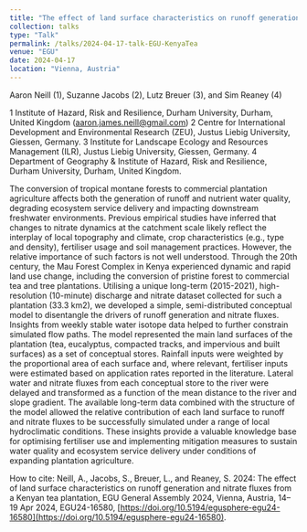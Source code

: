 ```yaml
---
title: "The effect of land surface characteristics on runoff generation and nitrate fluxes from a Kenyan tea plantation"
collection: talks
type: "Talk"
permalink: /talks/2024-04-17-talk-EGU-KenyaTea
venue: "EGU"
date: 2024-04-17
location: "Vienna, Austria"
---
```


Aaron Neill (1), Suzanne Jacobs (2), Lutz Breuer (3), and Sim Reaney (4)  
  
1 Institute of Hazard, Risk and Resilience, Durham University, Durham, United Kingdom (aaron.james.neill@gmail.com)
2 Centre for International Development and Environmental Research (ZEU), Justus Liebig University, Giessen, Germany.
3 Institute for Landscape Ecology and Resources Management (ILR), Justus Liebig University, Giessen, Germany.
4 Department of Geography & Institute of Hazard, Risk and Resilience, Durham University, Durham, United Kingdom.  

The conversion of tropical montane forests to commercial plantation agriculture affects both the generation of runoff and nutrient water quality, degrading ecosystem service delivery and impacting downstream freshwater environments. Previous empirical studies have inferred that changes to nitrate dynamics at the catchment scale likely reflect the interplay of local topography and climate, crop characteristics (e.g., type and density), fertiliser usage and soil management practices. However, the relative importance of such factors is not well understood. Through the 20th century, the Mau Forest Complex in Kenya experienced dynamic and rapid land use change, including the conversion of pristine forest to commercial tea and tree plantations. Utilising a unique long-term (2015-2021), high-resolution (10-minute) discharge and nitrate dataset collected for such a plantation (33.3 km2), we developed a simple, semi-distributed conceptual model to disentangle the drivers of runoff generation and nitrate fluxes. Insights from weekly stable water isotope data helped to further constrain simulated flow paths. The model represented the main land surfaces of the plantation (tea, eucalyptus, compacted tracks, and impervious and built surfaces) as a set of conceptual stores. Rainfall inputs were weighted by the proportional area of each surface and, where relevant, fertiliser inputs were estimated based on application rates reported in the literature. Lateral water and nitrate fluxes from each conceptual store to the river were delayed and transformed as a function of the mean distance to the river and slope gradient. The available long-term data combined with the structure of the model allowed the relative contribution of each land surface to runoff and nitrate fluxes to be successfully simulated under a range of local hydroclimatic conditions. These insights provide a valuable knowledge base for optimising fertiliser use and implementing mitigation measures to sustain water quality and ecosystem service delivery under conditions of expanding plantation agriculture.

How to cite: Neill, A., Jacobs, S., Breuer, L., and Reaney, S. 2024: The effect of land surface characteristics on runoff generation and nitrate fluxes from a Kenyan tea plantation, EGU General Assembly 2024, Vienna, Austria, 14–19 Apr 2024, EGU24-16580, [https://doi.org/10.5194/egusphere-egu24-16580](https://doi.org/10.5194/egusphere-egu24-16580).
